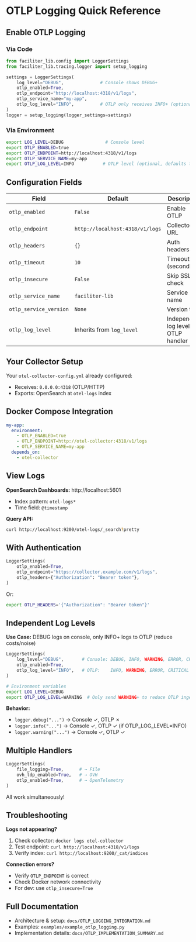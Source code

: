# OTLP Logging Quick Reference

## Enable OTLP Logging

### Via Code
```python
from faciliter_lib.config import LoggerSettings
from faciliter_lib.tracing.logger import setup_logging

settings = LoggerSettings(
    log_level="DEBUG",              # Console shows DEBUG+
    otlp_enabled=True,
    otlp_endpoint="http://localhost:4318/v1/logs",
    otlp_service_name="my-app",
    otlp_log_level="INFO",          # OTLP only receives INFO+ (optional)
)
logger = setup_logging(logger_settings=settings)
```

### Via Environment
```bash
export LOG_LEVEL=DEBUG                # Console level
export OTLP_ENABLED=true
export OTLP_ENDPOINT=http://localhost:4318/v1/logs
export OTLP_SERVICE_NAME=my-app
export OTLP_LOG_LEVEL=INFO           # OTLP level (optional, defaults to LOG_LEVEL)
```

## Configuration Fields

| Field | Default | Description |
|-------|---------|-------------|
| `otlp_enabled` | `False` | Enable OTLP |
| `otlp_endpoint` | `http://localhost:4318/v1/logs` | Collector URL |
| `otlp_headers` | `{}` | Auth headers |
| `otlp_timeout` | `10` | Timeout (seconds) |
| `otlp_insecure` | `False` | Skip SSL check |
| `otlp_service_name` | `faciliter-lib` | Service name |
| `otlp_service_version` | `None` | Version tag |
| `otlp_log_level` | Inherits from `log_level` | Independent log level for OTLP handler |

## Your Collector Setup

Your `otel-collector-config.yml` already configured:
- Receives: `0.0.0.0:4318` (OTLP/HTTP)
- Exports: OpenSearch at `otel-logs` index

## Docker Compose Integration

```yaml
my-app:
  environment:
    - OTLP_ENABLED=true
    - OTLP_ENDPOINT=http://otel-collector:4318/v1/logs
    - OTLP_SERVICE_NAME=my-app
  depends_on:
    - otel-collector
```

## View Logs

**OpenSearch Dashboards:** http://localhost:5601
- Index pattern: `otel-logs*`
- Time field: `@timestamp`

**Query API:**
```bash
curl http://localhost:9200/otel-logs/_search?pretty
```

## With Authentication

```python
LoggerSettings(
    otlp_enabled=True,
    otlp_endpoint="https://collector.example.com/v1/logs",
    otlp_headers={"Authorization": "Bearer token"},
)
```

Or:
```bash
export OTLP_HEADERS='{"Authorization": "Bearer token"}'
```

## Independent Log Levels

**Use Case:** DEBUG logs on console, only INFO+ logs to OTLP (reduce costs/noise)

```python
LoggerSettings(
    log_level="DEBUG",       # Console: DEBUG, INFO, WARNING, ERROR, CRITICAL
    otlp_enabled=True,
    otlp_log_level="INFO",   # OTLP:    INFO, WARNING, ERROR, CRITICAL only
)
```

```bash
# Environment variables
export LOG_LEVEL=DEBUG
export OTLP_LOG_LEVEL=WARNING  # Only send WARNING+ to reduce OTLP ingestion
```

**Behavior:**
- `logger.debug("...")` → Console ✓, OTLP ✗
- `logger.info("...")` → Console ✓, OTLP ✓ (if OTLP_LOG_LEVEL=INFO)
- `logger.warning("...")` → Console ✓, OTLP ✓

## Multiple Handlers

```python
LoggerSettings(
    file_logging=True,      # → File
    ovh_ldp_enabled=True,   # → OVH
    otlp_enabled=True,      # → OpenTelemetry
)
```

All work simultaneously!

## Troubleshooting

**Logs not appearing?**
1. Check collector: `docker logs otel-collector`
2. Test endpoint: `curl http://localhost:4318/v1/logs`
3. Verify index: `curl http://localhost:9200/_cat/indices`

**Connection errors?**
- Verify `OTLP_ENDPOINT` is correct
- Check Docker network connectivity
- For dev: use `otlp_insecure=True`

## Full Documentation

- Architecture & setup: `docs/OTLP_LOGGING_INTEGRATION.md`
- Examples: `examples/example_otlp_logging.py`
- Implementation details: `docs/OTLP_IMPLEMENTATION_SUMMARY.md`
